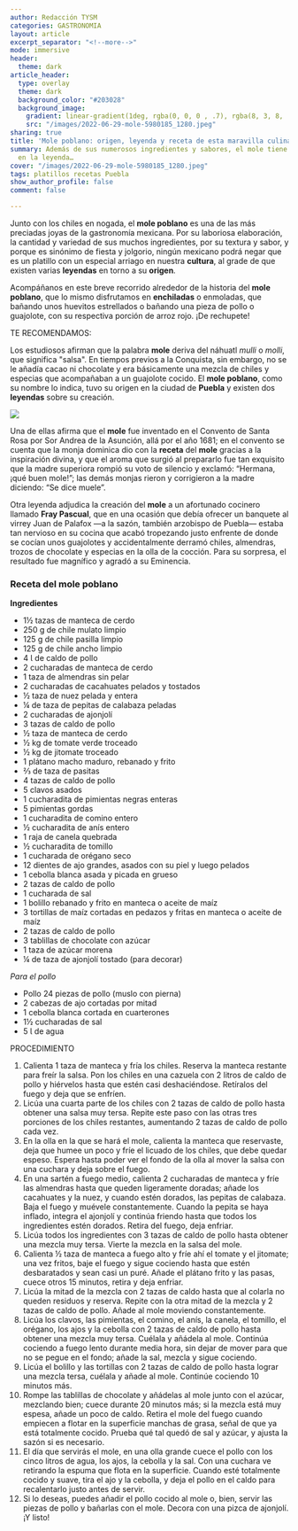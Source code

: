 ```yaml
---
author: Redacción TYSM
categories: GASTRONOMIA
layout: article
excerpt_separator: "<!--more-->"
mode: immersive
header:
  theme: dark
article_header:
  type: overlay
  theme: dark
  background_color: "#203028"
  background_image:
    gradient: linear-gradient(1deg, rgba(0, 0, 0 , .7), rgba(8, 3, 8, .9))
    src: "/images/2022-06-29-mole-5980185_1280.jpeg"
sharing: true
title: 'Mole poblano: origen, leyenda y receta de esta maravilla culinaria'
summary: Además de sus numerosos ingredientes y sabores, el mole tiene un origen anclado
  en la leyenda…
cover: "/images/2022-06-29-mole-5980185_1280.jpeg"
tags: platillos recetas Puebla
show_author_profile: false
comment: false

---
```

Junto con los chiles en nogada, el **mole poblano** es una de las más preciadas joyas de la gastronomía mexicana. Por su laboriosa elaboración, la cantidad y variedad de sus muchos ingredientes, por su textura y sabor, y porque es sinónimo de fiesta y jolgorio, ningún mexicano podrá negar que es un platillo con un especial arriago en nuestra **cultura**, al grade de que existen varias **leyendas** en torno a su **origen**.

Acompáñanos en este breve recorrido alrededor de la historia del **mole poblano**, que lo mismo disfrutamos en **enchiladas** o enmoladas, que bañando unos huevitos estrellados o bañando una pieza de pollo o guajolote, con su respectiva porción de arroz rojo. ¡De rechupete!

TE RECOMENDAMOS:

Los estudiosos afirman que la palabra **mole** deriva del náhuatl _mulli_ o _molli_, que significa "salsa". En tiempos previos a la Conquista, sin embargo, no se le añadía cacao ni chocolate y era básicamente una mezcla de chiles y especias que acompañaban a un guajolote cocido. El **mole poblano**, como su nombre lo indica, tuvo su origen en la ciudad de **Puebla** y existen dos **leyendas** sobre su creación.

![](https://upload.wikimedia.org/wikipedia/commons/thumb/e/e0/Comidas_de_m%C3%A9xico_02.jpg/768px-Comidas_de_m%C3%A9xico_02.jpg)

Una de ellas afirma que el **mole** fue inventado en el Convento de Santa Rosa por Sor Andrea de la Asunción, allá por el año 1681; en el convento se cuenta que la monja dominica dio con la **receta** del **mole** gracias a la inspiración divina, y que el aroma que surgió al prepararlo fue tan exquisito que la madre superiora rompió su voto de silencio y exclamó: “Hermana, ¡qué buen mole!”; las demás monjas rieron y corrigieron a la madre diciendo: “Se dice muele”.

Otra leyenda adjudica la creación del **mole** a un afortunado cocinero llamado **Fray Pascual**, que en una ocasión que debía ofrecer un banquete al virrey Juan de Palafox —a la sazón, también arzobispo de Puebla— estaba tan nervioso en su cocina que acabó tropezando justo enfrente de donde se cocían unos guajolotes y accidentalmente derramó chiles, almendras, trozos de chocolate y especias en la olla de la cocción. Para su sorpresa, el resultado fue magnífico y agradó a su Eminencia.

### Receta del mole poblano

**Ingredientes**

* 1½ tazas de manteca de cerdo
* 250 g de chile mulato limpio
* 125 g de chile pasilla limpio
* 125 g de chile ancho limpio
* 4 Ɩ de caldo de pollo
* 2 cucharadas de manteca de cerdo 
* 1 taza de almendras sin pelar
* 2 cucharadas de cacahuates pelados y tostados
* ½ taza de nuez pelada y entera
* ¼ de taza de pepitas de calabaza peladas
* 2 cucharadas de ajonjolí
* 3 tazas de caldo de pollo
* ½ taza de manteca de cerdo
* ½ kg de tomate verde troceado
* ½ kg de jitomate troceado
* 1 plátano macho maduro, rebanado y frito
* ⅔ de taza de pasitas
* 4 tazas de caldo de pollo
* 5 clavos asados
* 1 cucharadita de pimientas negras enteras
* 5 pimientas gordas
* 1 cucharadita de comino entero
* ½ cucharadita de anís entero
* 1 raja de canela quebrada 
* ½ cucharadita de tomillo 
* 1 cucharada de orégano seco
* 12 dientes de ajo grandes, asados con su piel y luego pelados 
* 1 cebolla blanca asada y picada en grueso 
* 2 tazas de caldo de pollo 
* 1 cucharada de sal 
* 1 bolillo rebanado y frito en manteca o aceite de maíz 
* 3 tortillas de maíz cortadas en pedazos y fritas en manteca o aceite de maíz 
* 2 tazas de caldo de pollo 
* 3 tablillas de chocolate con azúcar
* 1 taza de azúcar morena
* ¼ de taza de ajonjolí tostado (para decorar)

_Para el pollo_

* Pollo 24 piezas de pollo (muslo con pierna)
* 2 cabezas de ajo cortadas por mitad
* 1 cebolla blanca cortada en cuarterones
* 1½ cucharadas de sal
* 5 Ɩ de agua

PROCEDIMIENTO

 1. Calienta 1 taza de manteca y fría los chiles. Reserva la manteca restante para freír la salsa. Pon los chiles en una cazuela con 2 litros de caldo de pollo y hiérvelos hasta que  estén casi deshaciéndose. Retíralos del fuego y deja que se enfríen. 
 2. Licúa una cuarta parte de los chiles con 2 tazas de caldo de pollo hasta obtener una salsa muy tersa. Repite este paso con las otras tres porciones de los chiles restantes, aumentando 2 tazas de caldo de pollo cada vez. 
 3. En la olla en la que se hará el mole, calienta la manteca que reservaste, deja que humee un poco y fríe el licuado de los chiles, que debe quedar espeso. Espera hasta poder ver el fondo de la olla al mover la salsa con una cuchara y deja sobre el fuego.
 4. En una sartén a fuego medio, calienta 2 cucharadas de manteca y fríe las almendras hasta que queden ligeramente doradas; añade los cacahuates y la nuez, y cuando estén dorados, las pepitas de calabaza. Baja el fuego y muévele constantemente. Cuando la pepita se haya inflado, integra el ajonjolí y continúa friendo hasta que todos los ingredientes estén dorados. Retira del fuego, deja enfriar. 
 5. Licúa todos los ingredientes con 3 tazas de caldo de pollo hasta obtener una mezcla muy tersa. Vierte la mezcla en la salsa del mole. 
 6. Calienta ½ taza de manteca a fuego alto y fríe ahí el tomate y el jitomate; una vez fritos, baje el fuego y sigue cociendo hasta que estén desbaratados y sean casi un puré. Añade el plátano frito y las pasas, cuece otros 15 minutos, retira y deja enfriar. 
 7. Licúa la mitad de la mezcla con 2 tazas de caldo hasta que al colarla no queden residuos y reserva. Repite con la otra mitad de la mezcla y 2 tazas de caldo de pollo. Añade al mole moviendo constantemente. 
 8. Licúa los clavos, las pimientas, el comino, el anís, la canela, el tomillo, el orégano, los ajos y la cebolla con 2 tazas de caldo de pollo hasta obtener una mezcla muy tersa. Cuélala y añádela al mole. Continúa cociendo a fuego lento durante media hora, sin dejar de mover para que no se pegue en el fondo; añade la sal, mezcla y sigue cociendo. 
 9. Licúa el bolillo y las tortillas con 2 tazas de caldo de pollo hasta lograr una mezcla tersa, cuélala y añade al mole. Continúe cociendo 10 minutos más. 
10. Rompe las tablillas de chocolate y añádelas al mole junto con el azúcar, mezclando bien; cuece durante 20 minutos más; si la mezcla está muy espesa, añade un poco de caldo. Retira el mole del fuego cuando empiecen a flotar en la superficie manchas de grasa, señal de que ya está totalmente cocido. Prueba qué tal quedó de sal y azúcar, y ajusta la sazón si es necesario. 
11. El día que servirás el mole, en una olla grande cuece el pollo con los cinco litros de agua, los ajos, la cebolla y la sal. Con una cuchara ve retirando la espuma que flota en la superficie. Cuando esté totalmente cocido y suave, tira el ajo y la cebolla, y deja el pollo en el caldo para recalentarlo justo antes de servir. 
12. Si lo deseas, puedes añadir el pollo cocido al mole o, bien, servir las piezas de pollo y bañarlas con el mole. Decora con una pizca de ajonjolí. ¡Y listo!